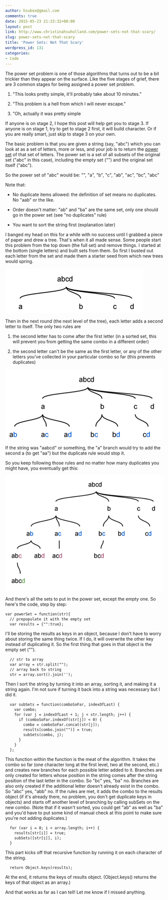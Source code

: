 ```yaml
---
author: hsubox@gmail.com
comments: true
date: 2015-05-23 21:23:32+00:00
layout: post
link: http://www.christinahsuholland.com/power-sets-not-that-scary/
slug: power-sets-not-that-scary
title: 'Power Sets: Not That Scary'
wordpress_id: 131
categories:
- Code
---
```



The power set problem is one of those algorithms that turns out to be a bit trickier than they appear on the surface. Like the five stages of grief, there are 3 common stages for being assigned a power set problem.



	
  1. "This looks pretty simple, it'll probably take about 10 minutes."

	
  2. "This problem is a hell from which I will never escape."

	
  3. "Oh, actually it was pretty simple


If anyone is on stage 2, I hope this post will help get you to stage 3. If anyone is on stage 1, try to get to stage 2 first, it will build character. Or if you are really smart, just skip to stage 3 on your own.

The basic problem is that you are given a string (say, "abc") which you can look at as a set of letters, more or less, and your job is to return the [power set](http://en.wikipedia.org/wiki/Power_set) of that set of letters. The power set is a set of all subsets of the original set ("abc" in this case), including the empty set ("") and the original set itself ("abc").

So the power set of "abc" would be:
"", "a", "b", "c", "ab", "ac", "bc", "abc"

Note that:



	
  * No duplicate items allowed: the definition of set means no duplicates. No "aab" or the like.

	
  * Order doesn't matter: "ab" and "ba" are the same set, only one should go in the power set (see "no duplicates" rule)

	
  * You want to sort the string first (explanation later)


I banged my head on this for a while with no success until I grabbed a piece of paper and drew a tree. That's when it all made sense. Some people start this problem from the top down (the full set) and remove things. I started at the bottom (single letters) and built sets from them. So first I busted out each letter from the set and made them a starter seed from which new trees would spring.

[![powerset_tree_1](/images/2015/05/powerset_tree_1.png)](/images/2015/05/powerset_tree_1.png)

Then in the next round (the next level of the tree), each letter adds a second letter to itself. The only two rules are



	
  1. the second letter has to come after the first letter (in a sorted set, this will prevent you from getting the same combo in a different order)

	
  2. the second letter can't be the same as the first letter, or any of the other letters you've collected in your particular combo so far (this prevents duplicates)


[![powerset_tree_2](/images/2015/05/powerset_tree_2.png)](/images/2015/05/powerset_tree_2.png)

If the string was "aabcd" or something, the "a" branch would try to add the second a (to get "aa") but the duplicate rule would stop it.

So you keep following those rules and no matter how many duplicates you might have, you eventually get this:

[![powerset_tree_3](/images/2015/05/powerset_tree_3.png)](/images/2015/05/powerset_tree_3.png)

And there's all the sets to put in the power set, except the empty one.  So here's the code, step by step:


    
    var powerSet = function(str){
      // prepopulate it with the empty set
      var results = {"":true};
    



I'll be storing the results as keys in an object, because I don't have to worry about storing the same thing twice.  If I do, it will overwrite the other key instead of duplicating it.  So the first thing that goes in that object is the empty set ("").


    
    
      // str to array
      var array = str.split("");
      // array back to string
      str = array.sort().join('');
    



Then I sort the string by turning it into an array, sorting it, and making it a string again.  I'm not sure if turning it back into a string was necessary but I did it.


    
    
      var subSets = function(comboSoFar, indexOfLast) {
        var combo;
        for (var j = indexOfLast + 1; j < str.length; j++) {
          if (comboSoFar.indexOf(str[j]) < 0) {
            combo = comboSoFar.concat(str[j]);
            results[combo.join("")] = true;
            subSets(combo, j);
          }
        }
      };
    



This function within the function is the meat of the algorithm.  It takes the combo so far (one character long at the first level, two at the second, etc.) and creates new branches for each possible letter added to it.  Branches are only created for letters whose position in the string comes after the string position of the last letter in the combo.  So "bc" yes, "ba" no.  Branches are also only created if the additional letter doesn't already exist in the combo.  So "abc" yes, "abb" no.  If the rules are met, it adds the combo to the results object (if it's already there, no problem, you don't get duplicate keys in objects) and starts off another level of branching by calling subSets on the new combo.  (Note that if it wasn't sorted, you could get "ab" as well as "ba" and you'd have to put some kind of manual check at this point to make sure you're not adding duplicates.)


    
    
      for (var i = 0; i < array.length; i++) {
        results[str[i]] = true;
        subSets([str[i]], i);
      }
    



This part kicks off that recursive function by running it on each character of the string.


    
    
      return Object.keys(results);
    



At the end, it returns the keys of results object.  (Object.keys() returns the keys of that object as an array.)

And that works as far as I can tell!  Let me know if I missed anything.
